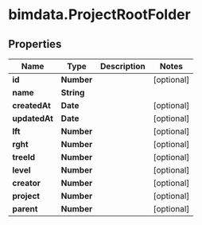# bimdata.ProjectRootFolder

## Properties
Name | Type | Description | Notes
------------ | ------------- | ------------- | -------------
**id** | **Number** |  | [optional] 
**name** | **String** |  | 
**createdAt** | **Date** |  | [optional] 
**updatedAt** | **Date** |  | [optional] 
**lft** | **Number** |  | [optional] 
**rght** | **Number** |  | [optional] 
**treeId** | **Number** |  | [optional] 
**level** | **Number** |  | [optional] 
**creator** | **Number** |  | [optional] 
**project** | **Number** |  | [optional] 
**parent** | **Number** |  | [optional] 


